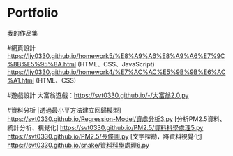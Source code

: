 # Portfolio
我的作品集

#網頁設計
https://ljy0330.github.io/homework5/%E8%A9%A6%E8%A9%A6%E7%9C%8B%E5%95%8A.html (HTML、CSS、JavaScript) 
https://ljy0330.github.io/homework4/%E7%AC%AC%E5%9B%9B%E6%AC%A1.html (HTML、CSS) 

#遊戲設計
大富翁遊戲：https://svt0330.github.io/-/大富翁2.0.py

#資料分析
[透過最小平方法建立回歸模型] https://svt0330.github.io/Regression-Model/資處分析3.py 
[分析PM2.5資料、統計分析、視覺化] https://svt0330.github.io/PM2.5/資料科學處理5.py https://svt0330.github.io/PM2.5/長條圖.py 
[文字探勘，將資料視覺化] https://svt0330.github.io/snake/資料科學處理6.py

